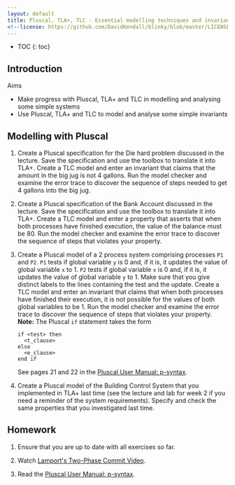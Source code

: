 ```yaml
---
layout: default
title: Pluscal, TLA+, TLC - Essential modelling techniques and invariant checking
<!--license: https://github.com/DavidKendall/blinky/blob/master/LICENSE-->
---
```

* TOC
{: toc}

## Introduction

Aims

* Make progress with Pluscal, TLA+ and TLC in modelling and analysing some simple systems
* Use Pluscal, TLA+ and TLC to model and analyse some simple invariants

## Modelling with Pluscal

1. Create a Pluscal specification for the Die hard problem discussed in the
   lecture. Save the specification and use the toolbox to translate it into TLA+.
   Create a TLC model and enter an invariant that claims that the amount in
   the big jug is not 4 gallons. Run the model checker and examine the error trace to
   discover the sequence of steps needed to get 4 gallons into the big jug.

1. Create a Pluscal specification of the Bank Account discussed in the lecture.
   Save the specification and use the toolbox to translate it into TLA+.
   Create a TLC model and enter a property that asserts that when both
   processes have finished execution, the value of the balance must be 80.
   Run the model checker and examine the error trace to discover the
   sequence of steps that violates your property.

1. Create a Pluscal model of a 2 process system comprising processes `P1` and
   `P2`. `P1` tests if global variable `y` is 0 and, if it is, it updates the value
   of global variable `x` to 1. `P2` tests if global variable `x` is 0 and, 
   if it is, it updates the value of global variable `y` to 1. Make sure that
   you give distinct labels to the lines containing the test and the update.
   Create a TLC model and enter an invariant that claims that when both
   processes have finished their execution, it is not possible for the
   values of both global variables to be 1. Run the model checker and
   examine the error trace to discover the sequence of steps that
   violates your property. <br/>
   **Note:** The Pluscal `if` statement takes the form

   ```
   if <test> then 
     <t_clause>
   else
     <e_clause>
   end if
   ```
   See pages 21 and 22 in the [Pluscal User Manual: p-syntax]({{site.baseurl}}{{site.raurl}}/p-manual.pdf).

1. Create a Pluscal model of the Building Control System that you implemented in 
   TLA+ last time (see the lecture and lab for week 2 if you need a reminder
   of the system requirements). Specify and check the same properties that
   you investigated last time.

## Homework

1. Ensure that you are up to date with all exercises so far.

1. Watch [Lamport's Two-Phase Commit Video](https://lamport.azurewebsites.net/video/video6.html). 

1. Read the [Pluscal User Manual: p-syntax]({{site.baseurl}}{{site.raurl}}/p-manual.pdf).



